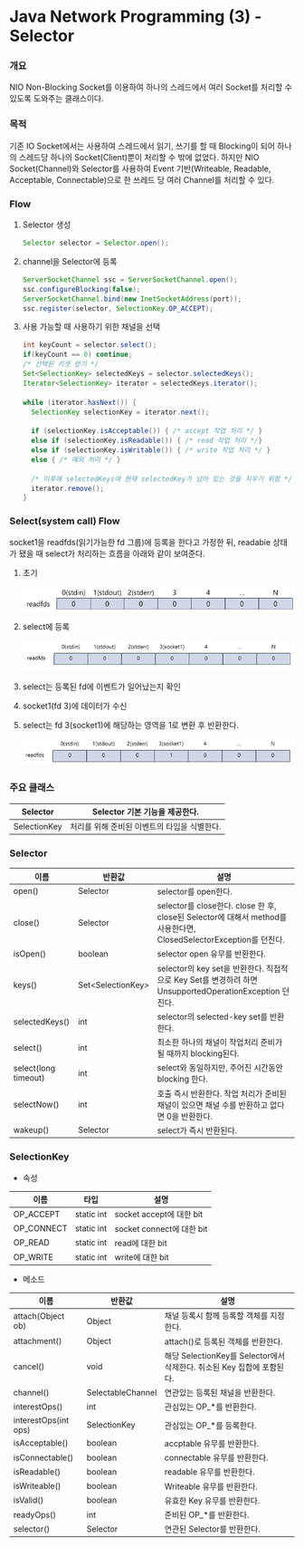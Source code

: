 # Java Network Programming (3) - Selector

### 개요

NIO Non-Blocking Socket를 이용하여 하나의 스레드에서 여러 Socket를 처리할 수 있도록 도와주는 클래스이다.

### 목적

기존 IO Socket에서는 사용하여 스레드에서 읽기, 쓰기를 할 때 Blocking이 되어 하나의 스레드당 하나의 Socket(Client)뿐이 처리할 수 밖에 없었다.
하지만 NIO Socket(Channel)와 Selector를 사용하여 Event 기반(Writeable, Readable, Acceptable, Connectable)으로 한 쓰레드 당 여러 Channel를 처리할 수 있다.

### Flow

1. Selector 생성

    ```java
    Selector selector = Selector.open();
    ```

2. channel을 Selector에 등록

    ```java
    ServerSocketChannel ssc = ServerSocketChannel.open();
    ssc.configureBlocking(false);
    ServerSocketChannel.bind(new InetSocketAddress(port));
    ssc.register(selector, SelectionKey.OP_ACCEPT);
    ```

3. 사용 가능할 때 사용하기 위한 채널을 선택

    ```java
    int keyCount = selector.select();
    if(keyCount == 0) continue;
    /* 선택된 키셋 얻기 */
    Set<SelectionKey> selectedKeys = selector.selectedKeys();
    Iterator<SelectionKey> iterator = selectedKeys.iterator();

    while (iterator.hasNext()) {
      SelectionKey selectionKey = iterator.next();

      if (selectionKey.isAcceptable()) { /* accept 작업 처리 */ }
      else if (selectionKey.isReadable()) { /* read 작업 처리 */}
      else if (selectionKey.isWritable()) { /* write 작업 처리 */ }
      else { /* 예외 처리 */ }

      /* 이후에 selectedKeys에 현재 selectedKey가 남아 있는 것을 지우기 위함 */
      iterator.remove();
    }
    ```

### Select(system call) Flow

socket1을 readfds(읽기가능한 fd 그룹)에 등록을 한다고 가정한 뒤, readabie 상태가 됐을 때 select가 처리하는 흐름을 아래와 같이 보여준다.

1. 초기

    ![./readfds1.png](./readfds1.png)

2. select에 등록

    ![./readfds2.png](./readfds2.png)

3. select는 등록된 fd에 이벤트가 일어났는지 확인
4. socket1(fd 3)에 데이터가 수신
5. select는 fd 3(socket1)에 해당하는 영역을 1로 변환 후 반환한다.

    ![./readfds3.png](./readfds3.png)

### 주요 클래스
|Selector            |Selector 기본 기능을 제공한다.|
|--------------------|---------------------|
|SelectionKey        |처리를 위해 준비된 이벤트의 타입을 식별한다.|


### Selector

|이름                  |반환값               |설명                                                                                             |
|--------------------|------------------|-----------------------------------------------------------------------------------------------|
|open()              |Selector          |selector를 open한다.                                                                              |
|close()             |Selector          |selector를 close한다. close 한 후, close된 Selector에 대해서 method를 사용한다면, ClosedSelectorException를 던진다.|
|isOpen()            |boolean           |selector open 유무를 반환한다.                                                                        |
|keys()              |Set\<SelectionKey>|selector의 key set을 반환한다. 직접적으로 Key Set를 변경하려 하면 UnsupportedOperationException 던진다.             |
|selectedKeys()      |int               |selector의 selected-key set를 반환한다.                                                              |
|select()            |int               |최소한 하나의 채널이 작업처리 준비가 될 때까지 blocking된다.                                                         |
|select(long timeout)|int               |select와 동일하지만, 주어진 시간동안 blocking 한다.                                                           |
|selectNow()         |int               |호출 즉시 반환한다. 작업 처리가 준비된 채널이 있으면 채널 수를 반환하고 없다면 0을 반환한다.                                         |
|wakeup()            |Selector          |select가 즉시 반환된다.                                                                               |


### SelectionKey

- 속성

|이름                  |타입                |설명                    |
|--------------------|------------------|----------------------|
|OP_ACCEPT           |static int        |socket accept에 대한 bit |
|OP_CONNECT          |static int        |socket connect에 대한 bit|
|OP_READ             |static int        |read에 대한 bit          |
|OP_WRITE            |static int        |write에 대한 bit         |

- 메소드

|이름                  |반환값               |설명                                                                                             |
|--------------------|------------------|-----------------------------------------------------------------------------------------------|
|attach(Object ob)   |Object            |채널 등록시 함께 등록할 객체를 지정한다.                                                                        |
|attachment()        |Object            |attach()로 등록된 객체를 반환한다.                                                                        |
|cancel()            |void              |해당 SelectionKey를 Selector에서 삭제한다. 취소된 Key 집합에 포함된다.                                            |
|channel()           |SelectableChannel |연관있는 등록된 채널을 반환한다.                                                                             |
|interestOps()       |int               |관심있는 OP_*를 반환한다.                                                                               |
|interestOps(int ops)|SelectionKey      |관심있는 OP_*를 등록한다.                                                                               |
|isAcceptable()      |boolean           |accptable 유무를 반환한다.                                                                            |
|isConnectable()     |boolean           |connectable 유무를 반환한다.                                                                          |
|isReadable()        |boolean           |readable 유무를 반환한다.                                                                             |
|isWriteable()       |boolean           |Writeable 유무를 반환한다.                                                                            |
|isValid()           |boolean           |유효한 Key 유무를 반환한다.                                                                              |
|readyOps()          |int               |준비된 OP_*를 반환한다.                                                                                |
|selector()          |Selector          |연관된 Selector를 반환한다.                                                                            |
